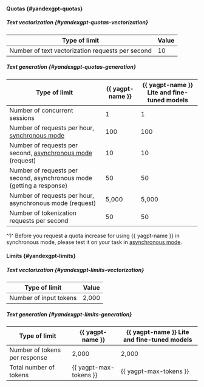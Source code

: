 #### Quotas {#yandexgpt-quotas}

##### Text vectorization {#yandexgpt-quotas-vectorization}

| Type of limit | Value |
----- | -----
| Number of text vectorization requests per second | 10 |

##### Text generation {#yandexgpt-quotas-generation}

| Type of limit | {{ yagpt-name }} | {{ yagpt-name }} Lite and fine-tuned models |
----- | ----- | -----
| Number of concurrent sessions | 1 | 1 |
| Number of requests per hour, [synchronous mode](../yandexgpt/concepts/index.md#working-mode) | 100 | 100 |
| Number of requests per second, [asynchronous mode](../yandexgpt/concepts/index.md#working-mode) (request) | 10 | 10 |
| Number of requests per second, asynchronous mode (getting a response) | 50 | 50 |
| Number of requests per hour, asynchronous mode (request) | 5,000 | 5,000 |
| Number of tokenization requests per second | 50 | 50 |

^1^ Before you request a quota increase for using {{ yagpt-name }} in synchronous mode, please test it on your task in [asynchronous mode](../yandexgpt/operations/async-request.md).

#### Limits {#yandexgpt-limits}

##### Text vectorization {#yandexgpt-limits-vectorization}

| Type of limit | Value |
----- | -----
| Number of input tokens | 2,000 |

##### Text generation {#yandexgpt-limits-generation}

| Type of limit | {{ yagpt-name }} | {{ yagpt-name }} Lite and fine-tuned models |
----- | ----- | -----
| Number of tokens per response | 2,000 | 2,000 |
| Total number of tokens | {{ yagpt-max-tokens }} | {{ yagpt-max-tokens }} |
